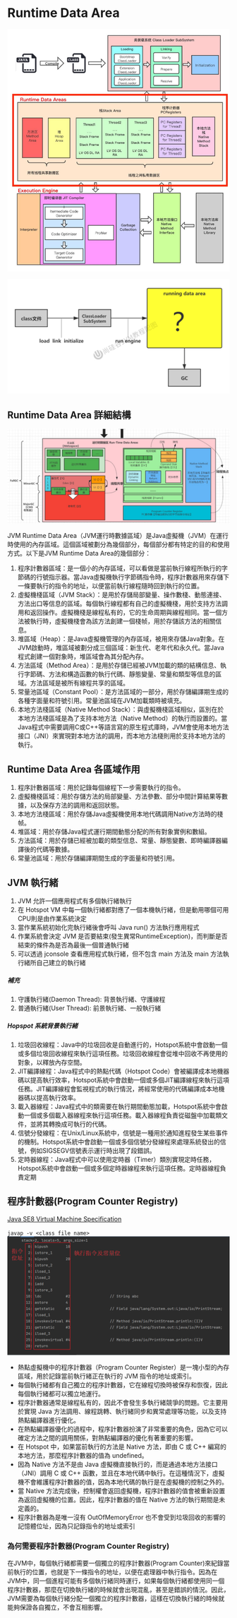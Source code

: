 # Runtime Data Area
![Runtime Data Area](images/runtime_data_area.jpg)

![Runtime Data Area Processor](images/runtime_data_processor.jpg)

## Runtime Data Area 詳細結構
![Runtime Date Area Detail](images/jvm_runtime_area_architceture.jpg)

JVM Runtime Data Area（JVM運行時數據區域）是Java虛擬機（JVM）在運行時使用的內存區域。這個區域被劃分為幾個部分，每個部分都有特定的目的和使用方式。以下是JVM Runtime Data Area的幾個部分：
1. 程序計數器區域：是一個小的內存區域，可以看做是當前執行線程所執行的字節碼的行號指示器。當Java虛擬機執行字節碼指令時，程序計數器用來存儲下一條要執行的指令的地址，以便當前執行線程隨時回到執行的位置。
2. 虛擬機棧區域（JVM Stack）：是用於存儲局部變量、操作數棧、動態連接、方法出口等信息的區域。每個執行線程都有自己的虛擬機棧，用於支持方法調用和返回操作。虛擬機棧是線程私有的，它的生命周期與線程相同。當一個方法被執行時，虛擬機棧會為該方法創建一個棧帧，用於存儲該方法的相關信息。
3. 堆區域（Heap）：是Java虛擬機管理的內存區域，被用來存儲Java對象。在JVM啟動時，堆區域被劃分成三個區域：新生代、老年代和永久代。當Java程式創建一個對象時，堆區域會為其分配內存。
4. 方法區域（Method Area）：是用於存儲已經被JVM加載的類的結構信息、執行字節碼、方法和構造函數的執行代碼、靜態變量、常量和類型等信息的區域。方法區域是被所有線程共享的區域。
5. 常量池區域（Constant Pool）：是方法區域的一部分，用於存儲編譯期生成的各種字面量和符號引用。常量池區域在JVM加載類時被填充。
6. 本地方法棧區域（Native Method Stack）：與虛擬機棧區域相似，區別在於本地方法棧區域是為了支持本地方法（Native Method）的執行而設置的。當Java程式中需要調用C或C++等語言寫的原生程式庫時，JVM會使用本地方法接口（JNI）來實現對本地方法的調用，而本地方法棧則用於支持本地方法的執行。

## Runtime Data Area 各區域作用
1. 程序計數器區域：用於記錄每個線程下一步需要執行的指令。
2. 虛擬機棧區域：用於存儲方法的局部變量、方法參數、部分中間計算結果等數據，以及保存方法的調用和返回狀態。
3. 本地方法棧區域：用於存儲Java虛擬機使用本地代碼調用Native方法時的棧帧。
4. 堆區域：用於存儲Java程式運行期間動態分配的所有對象實例和數組。
5. 方法區域：用於存儲已經被加載的類型信息、常量、靜態變數、即時編譯器編譯後的代碼等數據。
6. 常量池區域：用於存儲編譯期間生成的字面量和符號引用。

## JVM 執行緒
1. JVM 允許一個應用程式有多個執行緒執行
2. 在 Hotspot VM 中每一個執行緒都對應了一個本機執行緒，但是動用哪個可用CPU則是由作業系統決定
3. 當作業系統初始化完執行緒後會呼叫 Java run() 方法執行應用程式
4. 作業系統會決定 JVM 是否要結束(發生異常RuntimeException)，而判斷是否結束的條件為是否為最後一個普通執行緒
5. 可以透過 jconsole 查看應用程式執行緒，但不包含 main 方法及 main 方法執行緒所自己建立的執行緒
##### 補充
1. 守護執行緒(Daemon Thread): 背景執行緒、守護線程
2. 普通執行緒(User Thread): 前景執行緒、一般執行緒

##### Hopspot 系統背景執行緒
1. 垃圾回收線程：Java中的垃圾回收是自動進行的，Hotspot系統中會啟動一個或多個垃圾回收線程來執行這項任務。垃圾回收線程會從堆中回收不再使用的對象，以釋放內存空間。
2. JIT編譯線程：Java程式中的熱點代碼（Hotspot Code）會被編譯成本地機器碼以提高執行效率，Hotspot系統中會啟動一個或多個JIT編譯線程來執行這項任務。JIT編譯線程會監視程式的執行情況，將經常使用的代碼編譯成本地機器碼以提高執行效率。
3. 載入器線程：Java程式中的類需要在執行期間動態加載，Hotspot系統中會啟動一個或多個載入器線程來執行這項任務。載入器線程負責從磁盤中加載類文件，並將其轉換成可執行的代碼。
4. 信號分發線程：在Unix/Linux系統中，信號是一種用於通知進程發生某些事件的機制。Hotspot系統中會啟動一個或多個信號分發線程來處理系統發出的信號，例如SIGSEGV信號表示運行時出現了段錯誤。
5. 定時器線程：Java程式中可以使用定時器（Timer）類別實現定時任務，Hotspot系統中會啟動一個或多個定時器線程來執行這項任務。定時器線程負責定期


## 程序計數器(Program Counter Registry)
[Java SE8 Virtual Machine Specification](https://docs.oracle.com/javase/specs/jvms/se8/html/jvms-2.html#jvms-2.5.1)  

``
javap -v <class file name>
``
![Program Counter Registry](images/pc_index.png)
* 熱點虛擬機中的程序計數器（Program Counter Register）是一塊小型的內存區域，用於記錄當前執行緒正在執行的 JVM 指令的地址或索引。
* 每個執行緒都有自己獨立的程序計數器，它在線程切換時被保存和恢復，因此每個執行緒都可以獨立地運行。
* 程序計數器通常是線程私有的，因此不會發生多執行緒競爭的問題。它主要用於實現 Java 方法調用、線程跳轉、執行緒同步和異常處理等功能，以及支持熱點編譯器進行優化。
* 在熱點編譯器優化的過程中，程序計數器扮演了非常重要的角色，因為它可以確定方法之間的調用關係，對熱點編譯器的優化有著重要的影響。
* 在 Hotspot 中，如果當前執行的方法是 Native 方法，即由 C 或 C++ 編寫的本地方法，那麼程序計數器的值為 undefined。
* 因為 Native 方法不是由 Java 虛擬機直接執行的，而是通過本地方法接口（JNI）調用 C 或 C++ 函數，並且在本地代碼中執行。在這種情況下，虛擬機不會維護程序計數器的值，因為本地代碼的執行是在虛擬機的控制之外的。
* 當 Native 方法完成後，控制權會返回虛擬機，程序計數器的值會被重新設置為返回虛擬機的位置。因此，程序計數器的值在 Native 方法的執行期間是未定義的。
* 程序計數器為是唯一沒有 OutOfMemoryError 也不會受到垃圾回收的影響的記憶體位址，因為只記錄指令的地址或索引

### 為何需要程序計數器(Program Counter Registry)
在JVM中，每個執行緒都需要一個獨立的程序計數器(Program Counter)來紀錄當前執行的位置，也就是下一條指令的地址，以便在處理器中執行指令。因為在JVM中，同一個進程可能有多個執行緒同時運行，如果每個執行緒都使用同一個程序計數器，那麼在切換執行緒的時候就會出現混亂，甚至是錯誤的情況。因此，JVM需要為每個執行緒分配一個獨立的程序計數器，這樣在切換執行緒的時候就能夠保證各自獨立，不會互相影響。